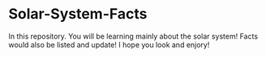 # Solar-System-Facts
In this repository. You will be learning mainly about the solar system! Facts would also be listed and update! I hope you look and enjory!
